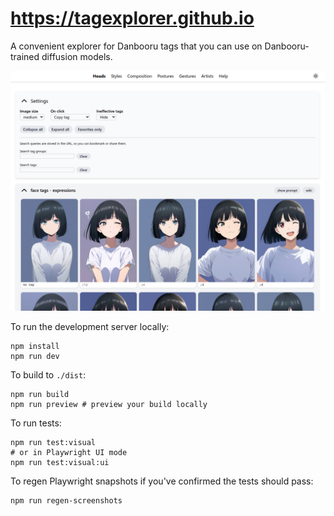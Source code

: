 # https://tagexplorer.github.io

A convenient explorer for Danbooru tags that you can use on Danbooru-trained diffusion models.

![](./screenshot.png)

To run the development server locally:

```
npm install
npm run dev
```

To build to `./dist`:

```
npm run build
npm run preview # preview your build locally
```

To run tests:

```
npm run test:visual
# or in Playwright UI mode
npm run test:visual:ui
```

To regen Playwright snapshots if you've confirmed the tests should pass:

```
npm run regen-screenshots
```
